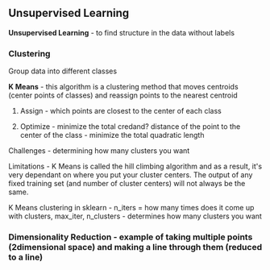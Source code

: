 ## Unsupervised Learning

**Unsupervised Learning** - to find structure in the data without labels

### Clustering

Group data into different classes

**K Means** - this algorithm is a clustering method that moves centroids (center points of classes) and reassign points to the nearest centroid

1. Assign - which points are closest to the center of each class

2. Optimize - minimize the total credand? distance of the point to the center of the class - minimize the total quadratic length

Challenges - determining how many clusters you want

Limitations - K Means is called the hill climbing algorithm and as a result, it's very dependant on where you put your cluster centers.  The output of any fixed training set (and number of cluster centers) will not always be the same. 

K Means clustering in sklearn - n_iters = how many times does it come up with clusters, max_iter, n_clusters - determines how many clusters you want

### Dimensionality Reduction - example of taking multiple points (2dimensional space) and making a line through them (reduced to a line)
